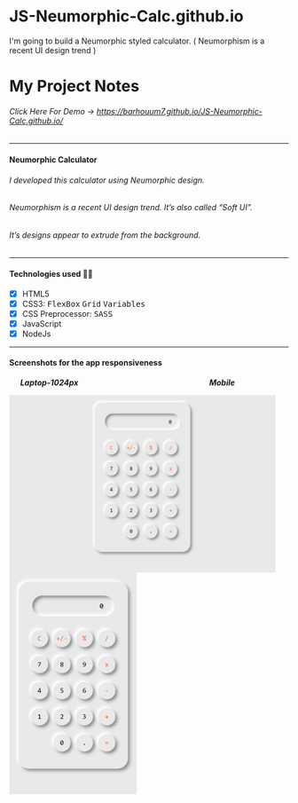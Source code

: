 # JS-Neumorphic-Calc.github.io
I'm going to build a Neumorphic styled calculator. ( Neumorphism is a recent UI design trend )
# My Project Notes
###### Click Here For Demo -> https://barhouum7.github.io/JS-Neumorphic-Calc.github.io/
---
#### Neumorphic Calculator
###### I developed this calculator using Neumorphic design.
###### Neumorphism is a recent UI design trend. It’s also called “Soft UI”. 
###### It’s designs appear to extrude from the background.
---
#### Technologies used 👨‍💻
- [x] HTML5
- [x] CSS3: <kbd>FlexBox</kbd>  <kbd>Grid</kbd>  <kbd>Variables</kbd>
- [x] CSS Preprocessor: <kbd>SASS</kbd>
- [x] JavaScript
- [x] NodeJs
---
#### Screenshots for the app responsiveness
&nbsp;&nbsp;&nbsp;&nbsp;&nbsp;<b><i>Laptop-1024px</i></b>&nbsp;&nbsp;&nbsp;&nbsp;&nbsp;&nbsp;&nbsp;&nbsp;&nbsp;&nbsp;&nbsp;&nbsp;&nbsp;&nbsp;&nbsp;&nbsp;&nbsp;&nbsp;&nbsp;&nbsp;&nbsp;&nbsp;&nbsp;&nbsp;&nbsp;&nbsp;&nbsp;&nbsp;&nbsp;&nbsp;&nbsp;&nbsp;&nbsp;&nbsp;&nbsp;&nbsp;&nbsp;&nbsp;&nbsp;&nbsp;&nbsp;&nbsp;&nbsp;&nbsp;&nbsp;&nbsp;&nbsp;&nbsp;&nbsp;&nbsp;&nbsp;&nbsp;&nbsp;&nbsp;&nbsp;&nbsp;&nbsp;&nbsp;&nbsp;&nbsp;<b><i>Mobile</i></b>

<img align="left" width="480px" height="320px" src="https://github.com/barhouum7/JS-Neumorphic-Calc.github.io/blob/master/dist/imgs/Laptop-1024px.png" alt="Laptop-1024px">&nbsp;<img align="left" width="230px" height="400px" src="https://github.com/barhouum7/JS-Neumorphic-Calc.github.io/blob/master/dist/imgs/Mobile.png" alt="Mobile">
